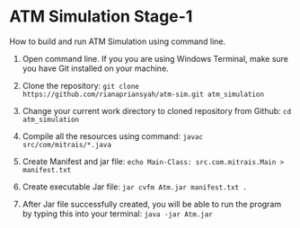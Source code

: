 # ATM Simulation Stage-1

How to build and run ATM Simulation using command line.

1. Open command line. If you you are using Windows Terminal, make sure you have Git installed on your machine. 

2. Clone the repository: `git clone https://github.com/rianapriansyah/atm-sim.git atm_simulation`

3. Change your current work directory to cloned repository from Github: `cd atm_simulation`

4. Compile all the resources using command: `javac src/com/mitrais/*.java`

5. Create Manifest and jar file: `echo Main-Class: src.com.mitrais.Main > manifest.txt`

6. Create executable Jar file: `jar cvfm Atm.jar manifest.txt .`

7. After Jar file successfully created, you will be able to run the program by typing this into your terminal: `java -jar Atm.jar` 